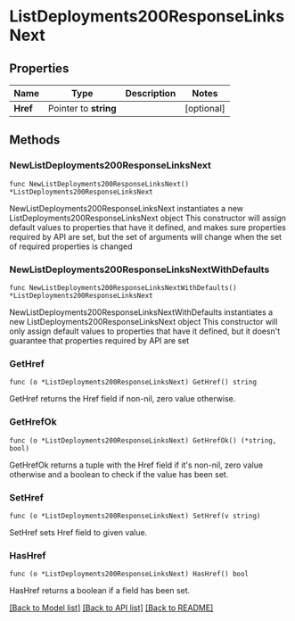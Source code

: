 # ListDeployments200ResponseLinksNext

## Properties

Name | Type | Description | Notes
------------ | ------------- | ------------- | -------------
**Href** | Pointer to **string** |  | [optional] 

## Methods

### NewListDeployments200ResponseLinksNext

`func NewListDeployments200ResponseLinksNext() *ListDeployments200ResponseLinksNext`

NewListDeployments200ResponseLinksNext instantiates a new ListDeployments200ResponseLinksNext object
This constructor will assign default values to properties that have it defined,
and makes sure properties required by API are set, but the set of arguments
will change when the set of required properties is changed

### NewListDeployments200ResponseLinksNextWithDefaults

`func NewListDeployments200ResponseLinksNextWithDefaults() *ListDeployments200ResponseLinksNext`

NewListDeployments200ResponseLinksNextWithDefaults instantiates a new ListDeployments200ResponseLinksNext object
This constructor will only assign default values to properties that have it defined,
but it doesn't guarantee that properties required by API are set

### GetHref

`func (o *ListDeployments200ResponseLinksNext) GetHref() string`

GetHref returns the Href field if non-nil, zero value otherwise.

### GetHrefOk

`func (o *ListDeployments200ResponseLinksNext) GetHrefOk() (*string, bool)`

GetHrefOk returns a tuple with the Href field if it's non-nil, zero value otherwise
and a boolean to check if the value has been set.

### SetHref

`func (o *ListDeployments200ResponseLinksNext) SetHref(v string)`

SetHref sets Href field to given value.

### HasHref

`func (o *ListDeployments200ResponseLinksNext) HasHref() bool`

HasHref returns a boolean if a field has been set.


[[Back to Model list]](../README.md#documentation-for-models) [[Back to API list]](../README.md#documentation-for-api-endpoints) [[Back to README]](../README.md)


